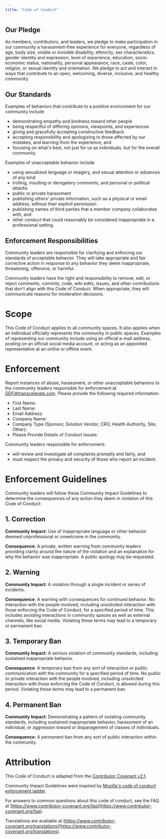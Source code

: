 ```yaml
---
title: "Code of Conduct"
---
```

## Our Pledge

As members, contributors, and leaders, we pledge to make participation in our community a harassment-free experience for everyone, regardless of age, body size, visible or invisible disability, ethnicity, sex characteristics, gender identity and expression, level of experience, education, socio-economic status, nationality, personal appearance, race, caste, color, religion, or sexual identity and orientation.
We pledge to act and interact in ways that contribute to an open, welcoming, diverse, inclusive, and healthy community.

## Our Standards

Examples of behaviors that contribute to a positive environment for our community include

- demonstrating empathy and kindness toward other people
- being respectful of differing opinions, viewpoints, and experiences
- giving and gracefully accepting constructive feedback
- accepting responsibility and apologizing to those affected by our mistakes, and learning from the experience, and
- focusing on what's best, not just for us as individuals, but for the overall community.

Examples of unacceptable behavior include

- using sexualized language or imagery, and sexual attention or advances of any kind
- trolling, insulting or derogatory comments, and personal or political attacks
- public or private harassment
- publishing others' private information, such as a physical or email address, without their explicit permission
- publishing names of third parties that a member company collaborates with, and
- other conduct that could reasonably be considered inappropriate in a professional setting.

## Enforcement Responsibilities

Community leaders are responsible for clarifying and enforcing our standards of acceptable behavior. They will take appropriate and fair corrective action in response to any behavior they deem inappropriate, threatening, offensive, or harmful.

Community leaders have the right and responsibility to remove, edit, or reject comments, commits, code, wiki edits, issues, and other contributions that don't align with this Code of Conduct. When appropriate, they will communicate reasons for moderation decisions.

# Scope

This Code of Conduct applies to all community spaces. It also applies when an individual officially represents the community in public spaces. Examples of representing our community include using an official e-mail address, posting on an official social media account, or acting as an appointed
representative at an online or offline event.

# Enforcement

Report instances of abuse, harassment, or other unacceptable behaviors to the community leaders responsible for enforcement at [DDF@transcelerate.com](mailto:DDF@transcelerate.com?subject=Code%20of%20Conduct%20Issues&body=First%20Name:%0D%0ALast%20Name:%0D%0AEmail%20Address:%0D%0ACompany%20Name:%0D%0ACompany%20Type%20(Sponsor,%20Solution%20Vendor,%20CRO,%20Health%20Authority,%20Site,%20Other):%0D%0APlease%20Provide%20Details%20of%20Conduct%20Issues:).  Please provide the following required information:
- First Name:
- Last Name:
- Email Address:
- Company Name:
- Company Type (Sponsor, Solution Vendor, CRO, Health Authority, Site, Other):
- Please Provide Details of Conduct Issues:

Community leaders responsible for enforcement:
- will review and investigate all complaints promptly and fairly, and
- must respect the privacy and security of those who report an incident.

# Enforcement Guidelines

Community leaders will follow these Community Impact Guidelines to determine
the consequences of any action they deem in violation of this Code of Conduct:

## 1. Correction

**Community Impact**: Use of inappropriate language or other behavior deemed
unprofessional or unwelcome in the community.

**Consequence**: A private, written warning from community leaders providing
clarity around the nature of the violation and an explanation for why the
behavior was inappropriate. A public apology may be requested.

## 2. Warning

**Community Impact**: A violation through a single incident or series of
incidents.

**Consequence**: A warning with consequences for continued behavior. No interaction with the people involved, including unsolicited interaction with those enforcing the Code of Conduct, for a specified period of time. This includes avoiding interactions in community spaces as well as external channels, like social media. Violating these terms may lead to a temporary or permanent
ban.

## 3. Temporary Ban

**Community Impact**: A serious violation of community standards, including
sustained inappropriate behavior.

**Consequence**: A temporary ban from any sort of interaction or public communication with the community for a specified period of time. No public or private interaction with the people involved, including unsolicited interaction with those enforcing the Code of Conduct, is allowed during this period. Violating these terms may lead to a permanent ban.

## 4. Permanent Ban

**Community Impact**: Demonstrating a pattern of violating community standards, including sustained inappropriate behavior, harassment of an individual, or aggression toward or disparagement of classes of individuals.

**Consequence**: A permanent ban from any sort of public interaction within the community.

# Attribution

This Code of Conduct is adapted from the [Contributor Covenant v2.1](https://www.contributor-covenant.org/version/2/1/code_of_conduct.html).

Community Impact Guidelines were inspired by 
[Mozilla's code of conduct enforcement ladder](https://github.com/mozilla/diversity).

For answers to common questions about this code of conduct, see the FAQ at
[https://www.contributor-covenant.org/faq](https://www.contributor-covenant.org/faq). 

Translations are available at
[https://www.contributor-covenant.org/translations](https://www.contributor-covenant.org/translations).
